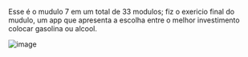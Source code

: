 Esse é o mudulo 7 em um total de 33 modulos; fiz o exericio final do mudulo, um app que apresenta a escolha entre o melhor investimento colocar gasolina ou alcool.

![image](https://github.com/araujofran/AppGasolinaouAlcool/assets/110460979/fea7887d-bc1f-4e37-abbe-42f371b74d36)
